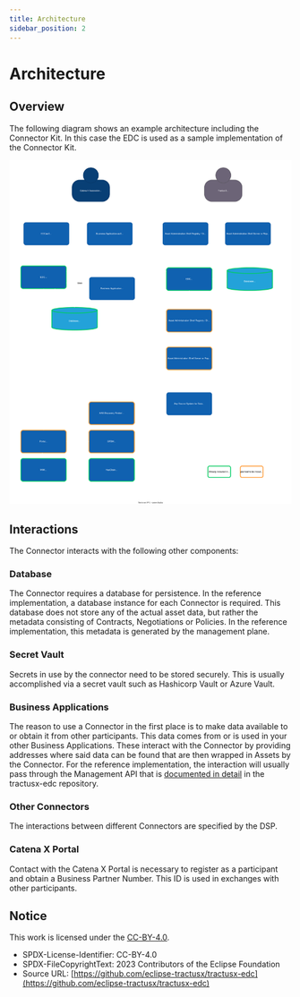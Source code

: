```yaml
---
title: Architecture
sidebar_position: 2
---
```

<!--
 * Copyright (c) 2022,2023 Contributors to the Eclipse Foundation
 *
 * See the NOTICE file(s) distributed with this work for additional
 * information regarding copyright ownership.
 *
 * This program and the accompanying materials are made available under the
 * terms of the Apache License, Version 2.0 which is available at
 * https://www.apache.org/licenses/LICENSE-2.0.
 *
 * Unless required by applicable law or agreed to in writing, software
 * distributed under the License is distributed on an "AS IS" BASIS, WITHOUT
 * WARRANTIES OR CONDITIONS OF ANY KIND, either express or implied. See the
 * License for the specific language governing permissions and limitations
 * under the License.
 *
 * SPDX-License-Identifier: Apache-2.0
-->

# Architecture

## Overview

The following diagram shows an example architecture including the Connector Kit. In this case the EDC is used as a sample implementation of the Connector Kit.

![IMG: Connector Kit Architecture](https://raw.githubusercontent.com/eclipse-tractusx/eclipse-tractusx.github.io/main/static/img/architecture.drawio.svg)

## Interactions

The Connector interacts with the following other components:

### Database

The Connector requires a database for persistence. In the reference implementation, a database instance for each Connector is required.
This database does not store any of the actual asset data, but rather the metadata consisting of Contracts, Negotiations or Policies.
In the reference implementation, this metadata is generated by the management plane.

### Secret Vault

Secrets in use by the connector need to be stored securely.
This is usually accomplished via a secret vault such as Hashicorp Vault or Azure Vault. 

### Business Applications

The reason to use a Connector in the first place is to make data available to or obtain it from other participants.
This data comes from or is used in your other Business Applications.
These interact with the Connector by providing addresses where said data can be found that are then wrapped in Assets by the Connector.
For the reference implementation, the interaction will usually pass through the Management API that is [documented in 
detail](https://github.com/eclipse-tractusx/tractusx-edc/tree/main/docs) in the tractusx-edc repository.

### Other Connectors

The interactions between different Connectors are specified by the DSP.

### Catena X Portal

Contact with the Catena X Portal is necessary to register as a participant and obtain a Business Partner Number. This ID is used in exchanges with other participants.

## Notice

This work is licensed under the [CC-BY-4.0](https://creativecommons.org/licenses/by/4.0/legalcode).

- SPDX-License-Identifier: CC-BY-4.0
- SPDX-FileCopyrightText: 2023 Contributors of the Eclipse Foundation
- Source URL: [https://github.com/eclipse-tractusx/tractusx-edc](https://github.com/eclipse-tractusx/tractusx-edc)
